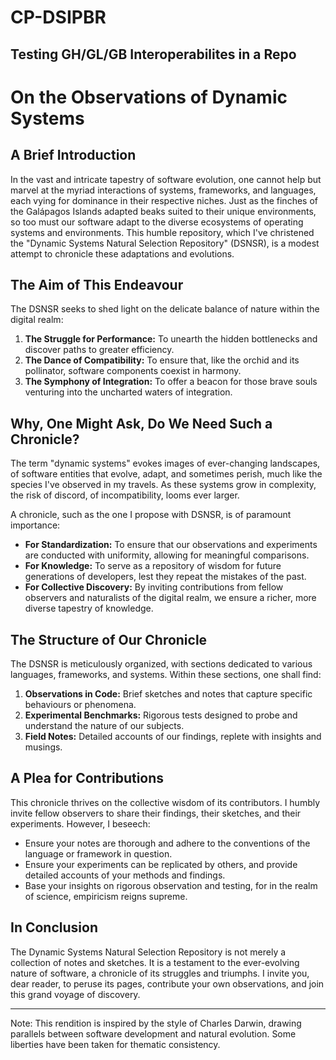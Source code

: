 # CP-DSIPBR
Testing GH/GL/GB Interoperabilites in a Repo
---

# On the Observations of Dynamic Systems

## A Brief Introduction

In the vast and intricate tapestry of software evolution, one cannot help but marvel at the myriad interactions of systems, frameworks, and languages, each vying for dominance in their respective niches. Just as the finches of the Galápagos Islands adapted beaks suited to their unique environments, so too must our software adapt to the diverse ecosystems of operating systems and environments. This humble repository, which I've christened the "Dynamic Systems Natural Selection Repository" (DSNSR), is a modest attempt to chronicle these adaptations and evolutions.

## The Aim of This Endeavour

The DSNSR seeks to shed light on the delicate balance of nature within the digital realm:

1. **The Struggle for Performance:** To unearth the hidden bottlenecks and discover paths to greater efficiency.
2. **The Dance of Compatibility:** To ensure that, like the orchid and its pollinator, software components coexist in harmony.
3. **The Symphony of Integration:** To offer a beacon for those brave souls venturing into the uncharted waters of integration.

## Why, One Might Ask, Do We Need Such a Chronicle?

The term "dynamic systems" evokes images of ever-changing landscapes, of software entities that evolve, adapt, and sometimes perish, much like the species I've observed in my travels. As these systems grow in complexity, the risk of discord, of incompatibility, looms ever larger.

A chronicle, such as the one I propose with DSNSR, is of paramount importance:

- **For Standardization:** To ensure that our observations and experiments are conducted with uniformity, allowing for meaningful comparisons.
- **For Knowledge:** To serve as a repository of wisdom for future generations of developers, lest they repeat the mistakes of the past.
- **For Collective Discovery:** By inviting contributions from fellow observers and naturalists of the digital realm, we ensure a richer, more diverse tapestry of knowledge.

## The Structure of Our Chronicle

The DSNSR is meticulously organized, with sections dedicated to various languages, frameworks, and systems. Within these sections, one shall find:

1. **Observations in Code:** Brief sketches and notes that capture specific behaviours or phenomena.
2. **Experimental Benchmarks:** Rigorous tests designed to probe and understand the nature of our subjects.
3. **Field Notes:** Detailed accounts of our findings, replete with insights and musings.

## A Plea for Contributions

This chronicle thrives on the collective wisdom of its contributors. I humbly invite fellow observers to share their findings, their sketches, and their experiments. However, I beseech:

- Ensure your notes are thorough and adhere to the conventions of the language or framework in question.
- Ensure your experiments can be replicated by others, and provide detailed accounts of your methods and findings.
- Base your insights on rigorous observation and testing, for in the realm of science, empiricism reigns supreme.

## In Conclusion

The Dynamic Systems Natural Selection Repository is not merely a collection of notes and sketches. It is a testament to the ever-evolving nature of software, a chronicle of its struggles and triumphs. I invite you, dear reader, to peruse its pages, contribute your own observations, and join this grand voyage of discovery.

---

Note: This rendition is inspired by the style of Charles Darwin, drawing parallels between software development and natural evolution. Some liberties have been taken for thematic consistency.

